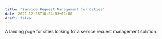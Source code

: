 ```yaml
---
title: "Service Request Management for Cities"
date: 2021-12-28T10:24:53+02:00
draft: false
---
```


A landing page for cities looking for a service request management solution.
